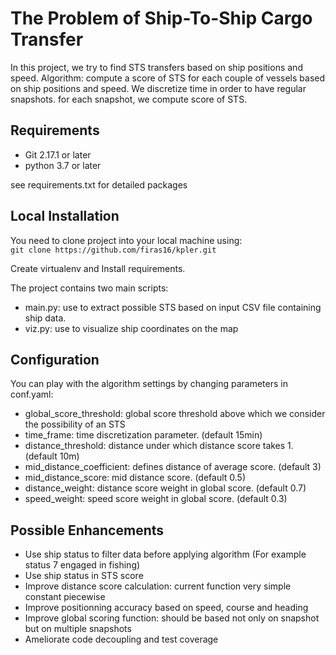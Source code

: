 # The Problem of Ship-To-Ship Cargo Transfer

In this project, we try to find STS transfers based on ship positions and speed.
Algorithm: compute a score of STS for each couple of vessels based on ship positions and speed.
We discretize time in order to have regular snapshots. for each snapshot, we compute score of STS.

## Requirements
- Git 2.17.1 or later
- python 3.7 or later

see requirements.txt for detailed packages

## Local Installation

You need to clone project into your local machine using:  
`git clone https://github.com/firas16/kpler.git`

Create virtualenv and Install requirements.

The project contains two main scripts:
- main.py: use to extract possible STS based on input CSV file containing ship data.
- viz.py: use to visualize ship coordinates on the map

## Configuration

You can play with the algorithm settings by changing parameters in conf.yaml:

- global_score_threshold: global score threshold above which we consider the possibility of an STS
- time_frame: time discretization parameter. (default 15min)
- distance_threshold: distance under which distance score takes 1. (default 10m)
- mid_distance_coefficient: defines distance of average score. (default 3)
- mid_distance_score: mid distance score. (default 0.5)
- distance_weight: distance score weight in global score. (default 0.7)
- speed_weight: speed score weight in global score. (default 0.3)

## Possible Enhancements

- Use ship status to filter data before applying algorithm (For example status 7 engaged in fishing)
- Use ship status in STS score
- Improve distance score calculation: current function very simple constant piecewise
- Improve positionning accuracy based on speed, course and heading
- Improve global scoring function: should be based not only on snapshot but on multiple snapshots
- Ameliorate code decoupling and test coverage
